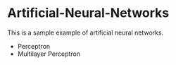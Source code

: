 # Artificial-Neural-Networks
This is a sample example of artificial neural networks.

* Perceptron
* Multilayer Perceptron
